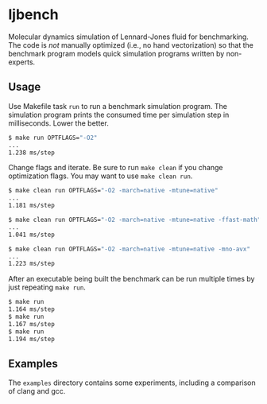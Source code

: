 # ljbench

Molecular dynamics simulation of Lennard-Jones fluid for benchmarking. The code
is _not_ manually optimized (i.e., no hand vectorization) so that the benchmark
program models quick simulation programs written by non-experts.

## Usage

Use Makefile task `run` to run a benchmark simulation program. The simulation
program prints the consumed time per simulation step in milliseconds. Lower the
better.

```sh
$ make run OPTFLAGS="-O2"
...
1.238 ms/step
```

Change flags and iterate. Be sure to run `make clean` if you change optimization
flags. You may want to use `make clean run`.

```sh
$ make clean run OPTFLAGS="-O2 -march=native -mtune=native"
...
1.181 ms/step

$ make clean run OPTFLAGS="-O2 -march=native -mtune=native -ffast-math"
...
1.041 ms/step

$ make clean run OPTFLAGS="-O2 -march=native -mtune=native -mno-avx"
...
1.223 ms/step
```

After an executable being built the benchmark can be run multiple times by just
repeating `make run`.

```sh
$ make run
1.164 ms/step
$ make run
1.167 ms/step
$ make run
1.194 ms/step
```

## Examples

The `examples` directory contains some experiments, including a comparison of
clang and gcc.
